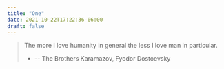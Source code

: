 ```yaml
---
title: "One"
date: 2021-10-22T17:22:36-06:00
draft: false
---
```


> The more I love humanity in general the less I love man in particular.
>
> - -- The Brothers Karamazov, Fyodor Dostoevsky
